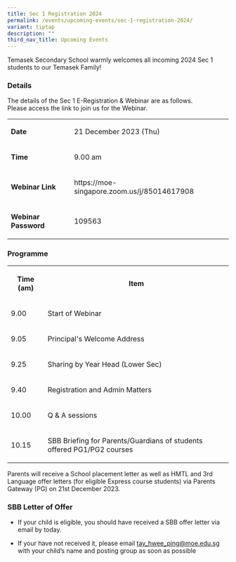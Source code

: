 ```yaml
---
title: Sec 1 Registration 2024
permalink: /events/upcoming-events/sec-1-registration-2024/
variant: tiptap
description: ""
third_nav_title: Upcoming Events
---
```

<p>Temasek Secondary School warmly welcomes all incoming 2024 Sec 1 students to our Temasek Family!</p><h3>Details</h3><p>The details of the Sec 1 E-Registration &amp; Webinar are as follows.<br>Please access the link to join us for the Webinar.<br></p><table><tbody><tr><td rowspan="1" colspan="1"><p><strong>Date</strong></p></td><td rowspan="1" colspan="1"><p>21 December 2023 (Thu)</p></td></tr><tr><td rowspan="1" colspan="1"><p><strong>Time</strong></p></td><td rowspan="1" colspan="1"><p>9.00 am</p></td></tr><tr><td rowspan="1" colspan="1"><p><strong>Webinar Link</strong></p></td><td rowspan="1" colspan="1"><p>https://moe-singapore.zoom.us/j/85014617908</p></td></tr><tr><td rowspan="1" colspan="1"><p><strong>Webinar Password</strong></p></td><td rowspan="1" colspan="1"><p>109563</p></td></tr></tbody></table><h3>Programme</h3><table><tbody><tr><th rowspan="1" colspan="1"><p>Time (am)</p></th><th rowspan="1" colspan="1"><p>Item</p></th></tr><tr><td rowspan="1" colspan="1"><p>9.00</p></td><td rowspan="1" colspan="1"><p>Start of Webinar</p></td></tr><tr><td rowspan="1" colspan="1"><p>9.05</p></td><td rowspan="1" colspan="1"><p>Principal's Welcome Address</p></td></tr><tr><td rowspan="1" colspan="1"><p>9.25</p></td><td rowspan="1" colspan="1"><p>Sharing by Year Head (Lower Sec)</p></td></tr><tr><td rowspan="1" colspan="1"><p>9.40</p></td><td rowspan="1" colspan="1"><p>Registration and Admin Matters</p></td></tr><tr><td rowspan="1" colspan="1"><p>10.00</p></td><td rowspan="1" colspan="1"><p>Q &amp; A sessions</p></td></tr><tr><td rowspan="1" colspan="1"><p>10.15</p></td><td rowspan="1" colspan="1"><p>SBB Briefing for Parents/Guardians of students offered PG1/PG2 courses</p></td></tr></tbody></table><p>Parents will receive a School placement letter as well as HMTL and 3rd Language offer letters (for eligible Express course students) via Parents Gateway (PG) on 21st December 2023.</p><h3>SBB Letter of Offer</h3><ul data-tight="true" class="tight"><li><p>If your child is eligible, you should have received a SBB offer letter via email by today.</p></li><li><p>If your have not received it, please email <a href="mailto:tay_hwee_ping@moe.edu.sg" rel="noopener noreferrer nofollow" target="_blank">tay_hwee_ping@moe.edu.sg</a> with your child’s name and posting group as soon as possible</p></li></ul><p></p>